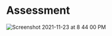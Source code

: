 # Assessment
![Screenshot 2021-11-23 at 8 44 00 PM](https://user-images.githubusercontent.com/65220903/143050969-096fdbb2-a421-483b-9ecb-da0d36af7fc5.png)

